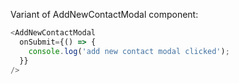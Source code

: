 Variant of AddNewContactModal component:

```js
<AddNewContactModal
  onSubmit={() => {
    console.log('add new contact modal clicked');
  }}
/>
```
